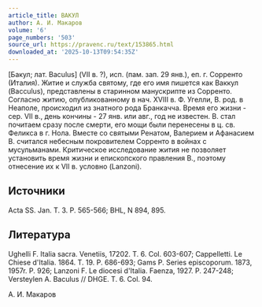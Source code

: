 ```yaml
---
article_title: ВАКУЛ
author: А. И. Макаров
volume: '6'
page_numbers: '503'
source_url: https://pravenc.ru/text/153865.html
downloaded_at: '2025-10-13T09:54:35Z'
---
```


[Бакул; лат. Baculus] (VII в. ?), исп. (пам. зап. 29 янв.), еп. г. Сорренто (Италия). Житие и служба святому, где его имя пишется как Ваккул (Bacculus), представлены в старинном манускрипте из Сорренто. Согласно житию, опубликованному в нач. XVIII в. Ф. Угелли, В. род. в Неаполе, происходил из знатного рода Бранкачча. Время его жизни - сер. VII в., день кончины - 27 янв. или авг., год не известен. В. стал почитаем сразу после смерти, его мощи были перенесены в ц. св. Феликса в г. Нола. Вместе со святыми Ренатом, Валерием и Афанасием В. считался небесным покровителем Сорренто в войнах с мусульманами. Критическое исследование жития не позволяет установить время жизни и епископского правления В., поэтому отнесение их к VII в. условно (Lanzoni).

## Источники

Acta SS. Jan. T. 3. P. 565-566; BHL, N 894, 895.

## Литература

Ughelli F. Italia sacra. Venetiis, 17202. T. 6. Col. 603-607; Cappelletti. Le Chiese d'Italia. 1864. T. 19. P. 686-693; Gams P. Series episcoporum. 1873, 1957r. P. 926; Lanzoni F. Le diocesi d'Italia. Faenza, 1927. P. 247-248; Versteylen A. Baculus // DHGE. T. 6. Col. 94.

А. И. Макаров
